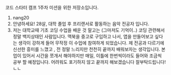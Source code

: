 코드 스타터 캠프 1주차 미션을 위한 저장소입니다.
1. nang20
2. 안녕하세요! 28살, 대학 졸업 후 프리랜서로 활동하는 음악 전공자 입니다.    
3. 저는 대학교때 기초 코딩 수업을 배운 것 말고는 (그마저도 기억이..) 코딩 관련해서 정말 백지상태인 사람입니다.
    맥북을 중고로 구입하고 나서, 앱을 만들어보고 싶다는 생각이 강하게 들어 무작정 이 수업에 참여하게 되었습니다.
    제 전공과 다르기에 신선한 흥미를 느꼈고 , 전 정말 느리지만 천천히 끝까지 배워보자는 생각입니다.
    본업이 있어서 시간을 쪼개서 해야하지만 매일, 이틀에 한번씩이라도 들어와 조금씩 공부 할 예정입니다.
    어려워도 포기하지 않고 끝까지 해보겠습니다  잘부탁드립니다! ㄴㄴ
